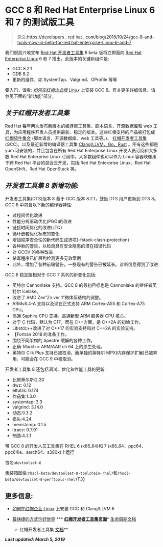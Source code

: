 # GCC 8 和 Red Hat Enterprise Linux 6 和 7 的测试版工具

> 原文:[https://developers . red hat . com/blog/2018/10/24/gcc-8-and-tools-now-in-beta-for-red hat-enterprise-Linux-6-and-7](https://developers.redhat.com/blog/2018/10/24/gcc-8-and-tools-now-in-beta-for-red-hat-enterprise-linux-6-and-7)

我们很高兴地宣布 [Red Hat 开发者工具集](https://developers.redhat.com/products/developertoolset/overview/) 8 beta 版将立即面向 [Red Hat Enterprise Linux](https://developers.redhat.com/products/rhel/overview/) 6 和 7 推出。此版本的关键新组件是:

*   GCC 8.2.1
*   GDB 8.2
*   更新的组件，如 SystemTap、Valgrind、OProfile 等等

要入门，请看: *[如何在红帽企业版 Linux](https://developers.redhat.com/blog/2019/03/05/yum-install-gcc-8-clang-6/)* 上安装 GCC 8。有关更多详细信息，请参见下面的“新功能”部分。

## ***关于红帽开发者工具集***

Red Hat 每年两次发布新版本的编译器工具集、脚本语言、开源数据库和 web 工具，为应用程序开发人员提供最新、稳定的版本。这些红帽支持的产品被打包成 [红帽软件集合](https://developers.redhat.com/products/softwarecollections/overview/) (脚本语言、开源数据库、web 工具等。)、 [红帽开发者工具集](https://developers.redhat.com/products/developertoolset/overview/) (GCC)，以及最近新增的编译器工具集 [Clang/LLVM、Go、Rust](https://developers.redhat.com/products/clang-llvm-go-rust/overview/) 。所有这些都是 yum 可安装的，并且包含在所有 Red Hat Enterprise Linux 开发人员订阅和大多数 Red Hat Enterprise Linux 订阅中。大多数组件也可以作为 Linux 容器映像用于跨 Red Hat 平台的混合云开发，包括:Red Hat Enterprise Linux、Red Hat OpenShift、Red Hat OpenStack 等。

## ***开发者工具集 8 新增功能:***

开发者工具集(DTS)版本 8 基于 GCC 版本 8.2.1，鼓励 DTS 用户更新到 DTS 8。GCC 8 中包含以下新的编译器特性:

*   过程间优化改进
*   性能分析驱动优化(PGO)的改进
*   链接时间优化的改进(LTO)
*   循环嵌套优化标志的变化
*   增加程序安全性的新代码生成选项(-fstack-clash-protection)
*   各种新的警告，以检测具有安全隐患的潜在错误代码
*   对 GCOV 的各种改进
*   杀毒程序已扩展到检测更多无效案例
*   此外，增加了各种前端警告。一些现有的警告已被延长。诊断信息得到了改进

GCC 8 稳定版相对于 GCC 7 系列的新变化包括:

*   英特尔 Cannonlake 支持。GCC 8 的最初目标也是 Cannonlake 的继任者英特尔 Icelake。
*   改进了 AMD Zen“Zn ver 1”微体系结构的调整。
*   ARMv8.4-A 支持以及现在正式支持 ARM Cortex-A55 和 Cortex-A75 CPU。
*   高通 Saphira CPU 支持，高通新型 ARM 服务器 CPU 核心。
*   对于 C 代码，默认为 C17，而在 C++方面，是 C++2A 的初始工作。
*   Libstdc++改进了对 C++17 的实验支持和对 C++2A 的实验支持。
*   【Fortran 2018 的准备工作。
*   围绕不同架构的 Spectre 缓解的各种工作。
*   正确-March = ARM/AAR ch 64 上的原生处理。
*   英特尔 Cilk Plus 支持已被取消，而单独的英特尔 MPX(内存保护扩展)已被弃用，可能会在 GCC 9 中被取消。

开发者工具集 8 还包括调试、优化和性能工具的更新:

*   比努蒂尔斯:2.30
*   dwz: 0.12
*   elfutils: 0.174
*   作品集:1.3.0
*   systemtap: 3.3
*   valgrind: 3.14.0
*   动态:9.3.2
*   损失:4.24
*   memstomp: 0.1.5
*   ltrace: 0.7.91
*   制造:4.2.1

带 GCC 8 的开发人员工具集在 RHEL 6 (x86_64)和 7 (x86_64、ppc64、ppc64le、aarch64、s390x)上运行

包名:`devtoolset-8`

集装箱图像:`rhscl-beta/devtoolset-8-toolchain-rhel7`和`rhscl-beta/devtoolset-8-perftools-rhel7`T3】

## **更多信息:**

*   [如何在红帽企业 Linux](https://developers.redhat.com/blog/2019/03/05/yum-install-gcc-8-clang-6/) 上安装 GCC 和 Clang/LLVM 6
*   [最快捷的方式你好世界](https://developers.redhat.com/products/developertoolset/hello-world/)
***   **[红帽开发者工具集页面](https://developers.redhat.com/products/developertoolset/overview/)***   [生命周期文档](https://access.redhat.com/support/policy/updates/rhscl)

    *   红帽开发者工具集 [文档](https://access.redhat.com/documentation/en-us/red_hat_developer_toolset/)**

***Last updated: March 5, 2019***